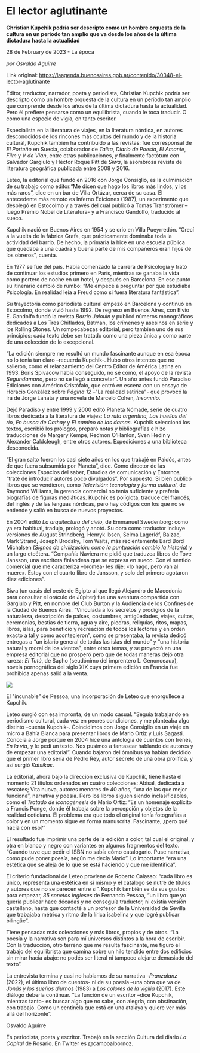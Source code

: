 # El lector aglutinante

**Christian Kupchik podría ser descripto como un hombre orquesta de la cultura en un período tan amplio que va desde los años de la última dictadura hasta la actualidad**

28 de February de 2023 - La época

_por Osvaldo Aguirre_

Link original: https://laagenda.buenosaires.gob.ar/contenido/30348-el-lector-aglutinante



Editor, traductor, narrador, poeta y periodista, Christian Kupchik podría ser descripto como un hombre orquesta de la cultura en un período tan amplio que comprende desde los años de la última dictadura hasta la actualidad. Pero él prefiere pensarse como un equilibrista, cuando le toca traducir. O como una especie de vigía, en tanto escritor.




Especialista en la literatura de viajes, en la literatura nórdica, en autores desconocidos de los rincones más ocultos del mundo y de la historia cultural, Kupchik también ha contribuido a las revistas: fue corresponsal de *El Porteño* en Suecia, colaborador de *Talita*, *Diario de Poesía*, *El Amante*, *Film* y *V de Vian*, entre otras publicaciones, y finalmente factótum con Salvador Gargiulo y Héctor Roque Pitt de *Siwa*, la asombrosa revista de literatura geográfica publicada entre 2008 y 2016.




Leteo, la editorial que fundó en 2016 con Jorge Consiglio, es la culminación de su trabajo como editor.“Me dicen que hago los libros más lindos, y los más raros”, dice en un bar de Villa Ortúzar, cerca de su casa. El antecedente más remoto es Inferno Ediciones (1987), un experimento que desplegó en Estocolmo y a través del cual publicó a Tomas Tranströmer –luego Premio Nobel de Literatura- y a Francisco Gandolfo, traducido al sueco.




Kupchik nació en Buenos Aires en 1954 y se crio en Villa Pueyrredón. “Crecí a la vuelta de la fábrica Grafa, que prácticamente dominaba toda la actividad del barrio. De hecho, la primaria la hice en una escuela pública que quedaba a una cuadra y buena parte de mis compañeros eran hijos de los obreros”, cuenta.




En 1977 se fue del país. Había comenzado la carrera de Psicología y trató de continuar los estudios primero en París, mientras se ganaba la vida como portero de noche en un hotel, y después en Barcelona. En ese punto su itinerario cambió de rumbo: “Me empecé a preguntar por qué estudiaba Psicología. En realidad leía a Freud como si fuera literatura fantástica”.




Su trayectoria como periodista cultural empezó en Barcelona y continuó en Estocolmo, donde vivió hasta 1992. De regreso en Buenos Aires, con Elvio E. Gandolfo fundó la revista *Barrio Jalouin* y publicó números monográficos dedicados a Los Tres Chiflados, Batman, los crímenes y asesinos en serie y los Rolling Stones. Un rompecabezas editorial, pero también uno de sus principios: cada texto debe ser tratado como una pieza única y como parte de una colección de lo excepcional.




“La edición siempre me resultó un mundo fascinante aunque en esa época no lo tenía tan claro –recuerda Kupchik-. Hubo otros intentos que no salieron, como el relanzamiento del Centro Editor de América Latina en 1993. Boris Spivacow había conseguido, no sé cómo, el apoyo de la revista *Segundamano*, pero no se llegó a concretar”. Un año antes fundó Paradiso Ediciones con Américo Cristófalo, que entró en escena con un ensayo de Horacio González sobre *Página 12* –"La realidad satírica"- que provocó la ira de Jorge Lanata y una novela de Marcelo Cohen, *Insomnio*.




Dejó Paradiso y entre 1999 y 2000 editó Planeta Nómade, serie de cuatro libros dedicada a la literatura de viajes: *La ruta argentina, Las huellas del río, En busca de Cathay* y *El camino de las damas*. Kupchik seleccionó los textos, escribió los prólogos, preparó notas y bibliografías e hizo traducciones de Margery Kempe, Redmon O’Hanlon, Sven Hedin y Alexander Caldcleugh, entre otros autores. Expediciones a una biblioteca desconocida.




“El gran salto fueron los casi siete años en los que trabajé en Paidós, antes de que fuera subsumida por Planeta”, dice. Como director de las colecciones Espacios del saber, Estudios de comunicación y Entornos, “traté de introducir autores poco divulgados”. Por supuesto. Si bien publicó libros que se vendieron, como *Televisión: tecnología y forma cultural*, de Raymond Williams, la gerencia comercial no tenía suficiente y prefería biografías de figuras mediáticas. Kupchik es políglota, traduce del francés, del inglés y de las lenguas nórdicas, pero hay códigos con los que no se entiende y salió en busca de nuevos proyectos.




En 2004 editó *La arquitectura del cielo*, de Emmanuel Swedenborg: como ya era habitual, tradujo, prologó y anotó. Su obra como traductor incluye versiones de August Strindberg, Henryk Ibsen, Selma Lagerlöf, Balzac, Mark Strand, Joseph Brodsky, Tom Waits, más recientemente Bard Bord Michalsen (*Signos de civilización: como la puntuación cambió la historia*) y un largo etcétera. “Compañía Naviera me pidió que traduzca libros de Tove Jansson, una escritora finlandesa que se expresa en sueco. Con el sentido comercial que me caracteriza –bromea- les dije: «lo hago, pero van al muere». Estoy con el cuarto libro de Jansson, y solo del primero agotaron diez ediciones”.




Siwa (un oasis del oeste de Egipto al que llegó Alejandro de Macedonia para consultar el oráculo de Júpiter) fue una aventura compartida con Gargiulo y Pitt, en nombre del Club Burton y la Audiencia de los Confines de la Ciudad de Buenos Aires. “Vinculada a los secretos y prodigios de la naturaleza, descripción de países, costumbres, antigüedades, viajes, cultos, ceremonias, bestias de tierra, agua y aire, piedras, reliquias, ritos, mapas, libros, islas, para beneficio y recreación de todos los lectores y en orden exacto a tal y como acontecieron”, como se presentaba, la revista dedicó entregas a “un islario general de todas las islas del mundo” y “una historia natural y moral de los vientos”, entre otros temas, y se proyectó en una empresa editorial que no prosperó pero que de todas maneras dejó otra rareza: *El Tutú*, de Sapho (seudónimo del imprentero L. Genonceaux), novela pornográfica del siglo XIX cuya primera edición en Francia fue prohibida apenas salió a la venta.




![](https://cdn.feater.me/files/images/926880/8b2c1b28-d2bb-4b92-97d0-dcd1d75ff85a.jpg)




El "incunable" de Pessoa, una incorporación de Leteo que enorgullece a Kupchik.




Leteo surgió con esa impronta, de un modo casual. “Seguía trabajando en periodismo cultural, cada vez en peores condiciones, y me planteaba algo distinto –cuenta Kupchik-. Coincidimos con Jorge Consiglio en un viaje en micro a Bahía Blanca para presentar libros de Mario Ortiz y Luis Sagasti. Conocía a Jorge porque en 2004 hice una antología de cuentos con trenes, *En la vía*, y le pedí un texto. Nos pusimos a fantasear hablando de autores y de empezar una editorial”. Cuando bajaron del ómnibus ya habían decidido que el primer libro sería de Pedro Rey, autor secreto de una obra prolífica, y así surgió *Katsikas*.




La editorial, ahora bajo la dirección exclusiva de Kupchik, tiene hasta el momento 21 títulos ordenados en cuatro colecciones: Abisal, dedicada a rescates; Vita nuova, autores menores de 40 años, “una de las que mejor funciona”, narrativa y poesía. Pero los libros siguen siendo inclasificables, como el *Tratado de iconogénesis* de Mario Ortiz: “Es un homenaje explícito a Francis Ponge, donde él trabaja sobre la percepción y objetos de la realidad cotidiana. El problema era que todo el original tenía fotografías a color y en un momento sigue en forma manuscrita. Fascinante, ¿pero qué hacía con eso?”




El resultado fue imprimir una parte de la edición a color, tal cual el original, y otra en blanco y negro con variantes en algunos fragmentos del texto. “Cuando tuve que pedir el ISBN no sabía cómo catalogarlo. Puse narrativa, como pude poner poesía, según me decía Mario”. Lo importante “era una estética que se aleja de lo que se está haciendo y que me identifica”.




El criterio fundacional de Leteo proviene de Roberto Calasso: “cada libro es único, representa una estética en sí mismo y el catálogo se nutre de títulos y autores que no se parecen entre sí”. Kupchik también se da sus gustos: para empezar, *35 sonetos ingleses* de Fernando Pessoa, “un libro que yo quería publicar hace décadas y no conseguía traductor, ni existía versión castellano, hasta que contacté a un profesor de la Universidad de Sevilla que trabajaba métrica y ritmo de la lírica isabelina y que logré publicar bilingüe”.




Tiene pensadas más colecciones y más libros, propios y de otros. “La poesía y la narrativa son para mí universos distintos a la hora de escribir. Con la traducción, otro terreno que me resulta fascinante, me figuro el trabajo del equilibrista que camina sobre un hilo tendido entre dos edificios sin mirar hacia abajo: no podés ser literal ni tampoco alejarte demasiado del texto”.




La entrevista termina y casi no hablamos de su narrativa –*Pranzalanz* (2022), el último libro de cuentos- ni de su poesía –una obra que va de *Jonás y los sueños diurnos* (1983) a *Los colores de la vigilia* (2017). Este diálogo debería continuar. “La función de un escritor –dice Kupchik, mientras tanto- es buscar algo que no sabe, con alegría, con obstinación, con trabajo. Como un centinela que está en una atalaya y quiere ver más allá del horizonte”.




Osvaldo Aguirre




Es periodista, poeta y escritor. Trabajó en la sección Cultura del diario *La Capital* de Rosario. En Twitter es @campoalbornoz.



